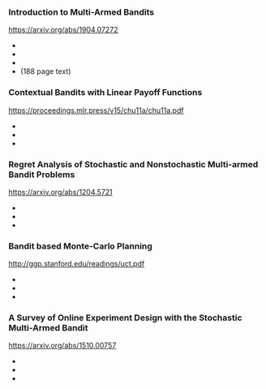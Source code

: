 ### Introduction to Multi-Armed Bandits

<https://arxiv.org/abs/1904.07272>

-
-
-
- (188 page text)


### Contextual Bandits with Linear Payoff Functions

<https://proceedings.mlr.press/v15/chu11a/chu11a.pdf>

-
-
-


### Regret Analysis of Stochastic and Nonstochastic Multi-armed Bandit Problems

<https://arxiv.org/abs/1204.5721>

-
-
-


### Bandit based Monte-Carlo Planning

<http://ggp.stanford.edu/readings/uct.pdf>

-
-
-


### A Survey of Online Experiment Design with the Stochastic Multi-Armed Bandit

<https://arxiv.org/abs/1510.00757>

-
-
-
  
